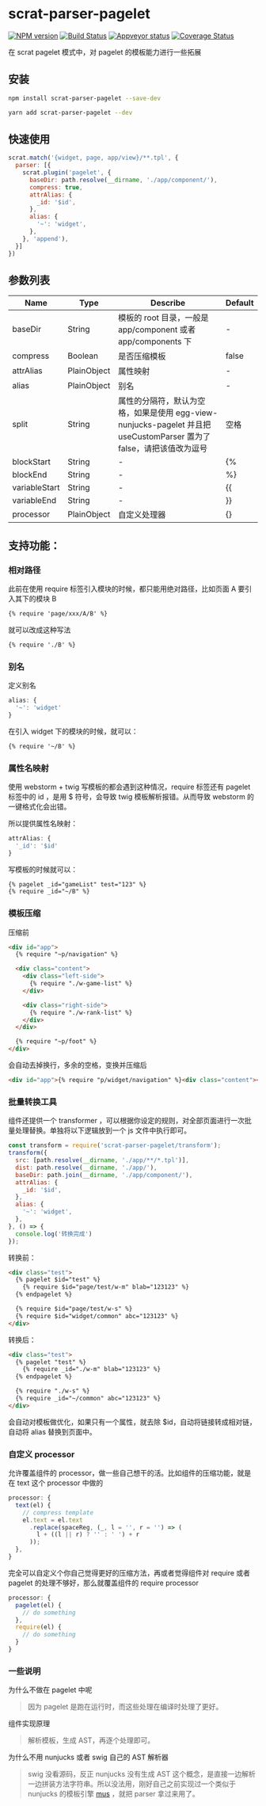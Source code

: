 # scrat-parser-pagelet

[![NPM version][npm-image]][npm-url]
[![Build Status][travis-image]][travis-url]
[![Appveyor status][appveyor-image]][appveyor-url]
[![Coverage Status][coveralls-image]][coveralls-url]

在 scrat pagelet 模式中，对 pagelet 的模板能力进行一些拓展

## 安装

```bash
npm install scrat-parser-pagelet --save-dev
```

```bash
yarn add scrat-parser-pagelet --dev
```

## 快速使用

```js
scrat.match('{widget, page, app/view}/**.tpl', {
  parser: [{
    scrat.plugin('pagelet', {
      baseDir: path.resolve(__dirname, './app/component/'),
      compress: true,
      attrAlias: {
        _id: '$id',
      },
      alias: {
        '~': 'widget',
      },
    }, 'append'),
  }]
})
```

## 参数列表

|Name|Type|Describe|Default|
|----|----|--------|-------|
| baseDir | String | 模板的 root 目录，一般是 app/component 或者 app/components 下 | - |
| compress | Boolean | 是否压缩模板 | false |
| attrAlias | PlainObject | 属性映射 | - |
| alias | PlainObject | 别名 | - |
| split | String | 属性的分隔符，默认为空格，如果是使用 egg-view-nunjucks-pagelet 并且把 useCustomParser 置为了 false，请把该值改为逗号 | 空格 |
| blockStart | String | - | {% |
| blockEnd | String | - | %} |
| variableStart | String | - | {{ |
| variableEnd | String | - | }} |
| processor | PlainObject | 自定义处理器 | {} |

## 支持功能：

### 相对路径

此前在使用 require 标签引入模块的时候，都只能用绝对路径，比如页面 A 要引入其下的模块 B

```html
{% require 'page/xxx/A/B' %}
```

就可以改成这种写法

```html
{% require './B' %}
```

### 别名

定义别名

```js
alias: {
  '~': 'widget'
}
```

在引入 widget 下的模块的时候，就可以：

```html
{% require '~/B' %}
```

### 属性名映射

使用 webstorm + twig 写模板的都会遇到这种情况，require 标签还有 pagelet 标签中的 id ，是用 $ 符号，会导致 twig 模板解析报错。从而导致 webstorm 的一键格式化会出错。

所以提供属性名映射：

```js
attrAlias: {
  '_id': '$id'
}
```

写模板的时候就可以：

```html
{% pagelet _id="gameList" test="123" %}
{% require _id="~/B" %}
```

### 模板压缩

压缩前

```html
<div id="app">
  {% require "~p/navigation" %}

  <div class="content">
    <div class="left-side">
      {% require "./w-game-list" %}
    </div>

    <div class="right-side">
      {% require "./w-rank-list" %}
    </div>
  </div>

  {% require "~p/foot" %}
</div>
```

会自动去掉换行，多余的空格，变换并压缩后

```html
<div id="app">{% require "p/widget/navigation" %}<div class="content"><div class="left-side">{% require "p/page/index/w-game-list" %}</div><div class="right-side">{% require "p/page/index/w-rank-list" %}</div></div>{% require "p/widget/foot" %}</div>
```

### 批量转换工具

组件还提供一个 transformer ，可以根据你设定的规则，对全部页面进行一次批量处理替换。单独将以下逻辑放到一个 js 文件中执行即可。

```js
const transform = require('scrat-parser-pagelet/transform');
transform({
  src: [path.resolve(__dirname, './app/**/*.tpl')],
  dist: path.resolve(__dirname, './app/'),
  baseDir: path.join(__dirname, './app/component/'),
  attrAlias: {
    _id: '$id',
  },
  alias: {
    '~': 'widget',
  },
}, () => {
  console.log('转换完成')
});
```

转换前：

```html
<div class="test">
  {% pagelet $id="test" %}
    {% require $id="page/test/w-m" blab="123123" %}
  {% endpagelet %}

  {% require $id="page/test/w-s" %}
  {% require $id="widget/common" abc="123123" %}
</div>
```

转换后：

```html
<div class="test">
  {% pagelet "test" %}
    {% require _id="./w-m" blab="123123" %}
  {% endpagelet %}

  {% require "./w-s" %}
  {% require _id="~/common" abc="123123" %}
</div>
```

会自动对模板做优化，如果只有一个属性，就去除 $id，自动将链接转成相对链，自动将 alias 替换到页面中。

### 自定义 processor

允许覆盖组件的 processor，做一些自己想干的活。比如组件的压缩功能，就是在 text 这个 processor 中做的

```js
processor: {
  text(el) {
    // compress template
    el.text = el.text
      .replace(spaceReg, (_, l = '', r = '') => (
        l + ((l || r) ? '' : ' ') + r
      ));
  },
}
```

完全可以自定义个你自己觉得更好的压缩方法，再或者觉得组件对 require 或者 pagelet 的处理不够好，那么就覆盖组件的 require processor

```js
processor: {
  pagelet(el) {
    // do something
  },
  require(el) {
    // do something
  }
}
```

### 一些说明

为什么不做在 pagelet 中呢

> 因为 pagelet 是跑在运行时，而这些处理在编译时处理了更好。

组件实现原理

> 解析模板，生成 AST，再逐个处理即可。

为什么不用 nunjucks 或者 swig 自己的 AST 解析器

> swig 没看源码，反正 nunjucks 没有生成 AST 这个概念，是直接一边解析一边拼装方法字符串。所以没法用，刚好自己之前实现过一个类似于 nunjucks 的模板引擎 [mus](https://github.com/whxaxes/mus) ，就把 parser 拿过来用了。


[npm-url]: https://npmjs.org/package/scrat-parser-pagelet
[npm-image]: http://img.shields.io/npm/v/scrat-parser-pagelet.svg
[travis-url]: https://travis-ci.org/whxaxes/scrat-parser-pagelet
[travis-image]: http://img.shields.io/travis/whxaxes/scrat-parser-pagelet.svg
[appveyor-url]: https://ci.appveyor.com/project/whxaxes/scrat-parser-pagelet/branch/master
[appveyor-image]: https://ci.appveyor.com/api/projects/status/github/whxaxes/scrat-parser-pagelet?branch=master&svg=true
[coveralls-url]: https://coveralls.io/r/whxaxes/scrat-parser-pagelet
[coveralls-image]: https://img.shields.io/coveralls/whxaxes/scrat-parser-pagelet.svg
